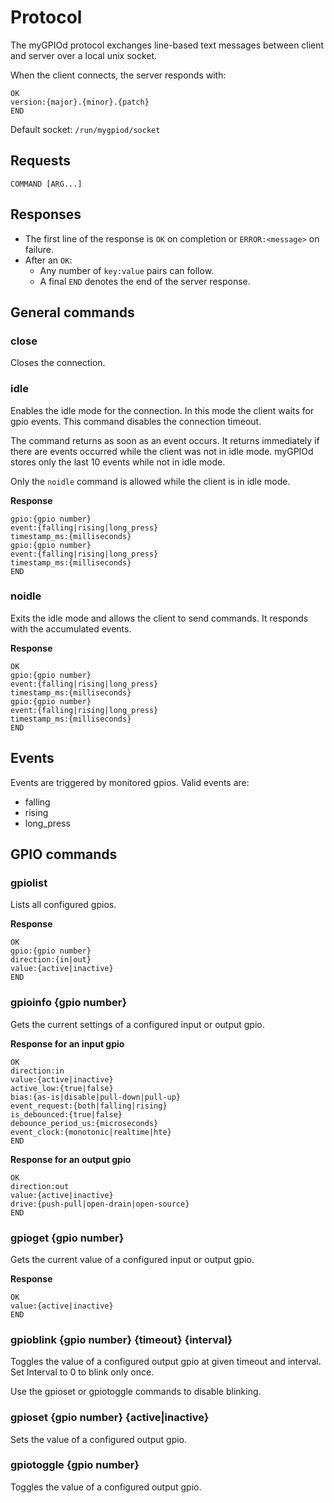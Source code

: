 # Protocol

The myGPIOd protocol exchanges line-based text messages between client and server over a local unix socket.

When the client connects, the server responds with:

```
OK
version:{major}.{minor}.{patch}
END
```

Default socket: `/run/mygpiod/socket`

## Requests

```
COMMAND [ARG...]
```

## Responses

- The first line of the response is `OK` on completion or `ERROR:<message>` on failure.
- After an `OK`:
  - Any number of `key:value` pairs can follow.
  - A final `END` denotes the end of the server response.

## General commands

### close

Closes the connection.

### idle

Enables the idle mode for the connection. In this mode the client waits for gpio events. This command disables the connection timeout.

The command returns as soon as an event occurs. It returns immediately if there are events occurred while the client was not in idle mode. myGPIOd stores only the last 10 events while not in idle mode.

Only the `noidle` command is allowed while the client is in idle mode.

**Response**

```
gpio:{gpio number}
event:{falling|rising|long_press}
timestamp_ms:{milliseconds}
gpio:{gpio number}
event:{falling|rising|long_press}
timestamp_ms:{milliseconds}
END
```

### noidle

Exits the idle mode and allows the client to send commands. It responds with the accumulated events.

**Response**

```
OK
gpio:{gpio number}
event:{falling|rising|long_press}
timestamp_ms:{milliseconds}
gpio:{gpio number}
event:{falling|rising|long_press}
timestamp_ms:{milliseconds}
END
```

## Events

Events are triggered by monitored gpios. Valid events are:

- falling
- rising
- long_press

## GPIO commands

### gpiolist

Lists all configured gpios.

**Response**

```
OK
gpio:{gpio number}
direction:{in|out}
value:{active|inactive}
END
```

### gpioinfo {gpio number}

Gets the current settings of a configured input or output gpio.

**Response for an input gpio**

```
OK
direction:in
value:{active|inactive}
active_low:{true|false}
bias:{as-is|disable|pull-down|pull-up}
event_request:{both|falling|rising}
is_debounced:{true|false}
debounce_period_us:{microseconds}
event_clock:{monotonic|realtime|hte}
END
```

**Response for an output gpio**

```
OK
direction:out
value:{active|inactive}
drive:{push-pull|open-drain|open-source}
END
```

### gpioget {gpio number}

Gets the current value of a configured input or output gpio.

**Response**

```
OK
value:{active|inactive}
END
```

### gpioblink {gpio number} {timeout} {interval}

Toggles the value of a configured output gpio at given timeout and interval. Set Interval to 0 to blink only once.

Use the gpioset or gpiotoggle commands to disable blinking.

### gpioset {gpio number} {active|inactive}

Sets the value of a configured output gpio.

### gpiotoggle {gpio number}

Toggles the value of a configured output gpio.
